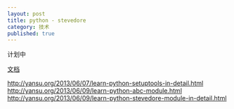 ```yaml
---
layout: post
title: python - stevedore
category: 技术 
published: true 
---
```


计划中

[文档](http://docs.openstack.org/developer/stevedore/)

http://yansu.org/2013/06/07/learn-python-setuptools-in-detail.html
http://yansu.org/2013/06/09/learn-python-abc-module.html
http://yansu.org/2013/06/09/learn-python-stevedore-module-in-detail.html
